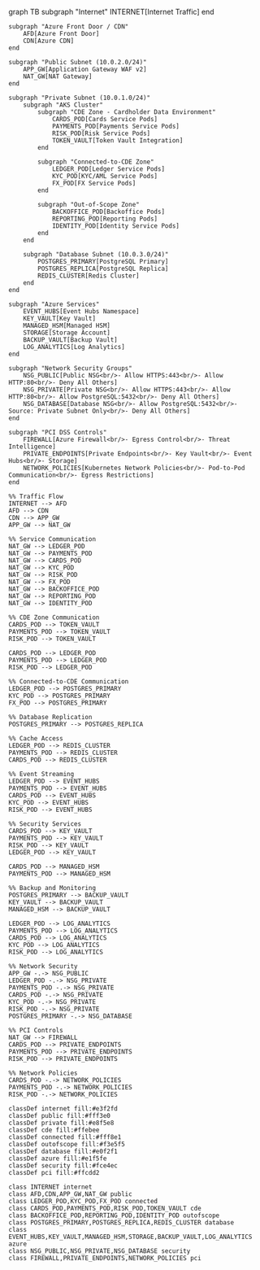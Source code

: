 graph TB
    subgraph "Internet"
        INTERNET[Internet Traffic]
    end

    subgraph "Azure Front Door / CDN"
        AFD[Azure Front Door]
        CDN[Azure CDN]
    end

    subgraph "Public Subnet (10.0.2.0/24)"
        APP_GW[Application Gateway WAF v2]
        NAT_GW[NAT Gateway]
    end

    subgraph "Private Subnet (10.0.1.0/24)"
        subgraph "AKS Cluster"
            subgraph "CDE Zone - Cardholder Data Environment"
                CARDS_POD[Cards Service Pods]
                PAYMENTS_POD[Payments Service Pods]
                RISK_POD[Risk Service Pods]
                TOKEN_VAULT[Token Vault Integration]
            end
            
            subgraph "Connected-to-CDE Zone"
                LEDGER_POD[Ledger Service Pods]
                KYC_POD[KYC/AML Service Pods]
                FX_POD[FX Service Pods]
            end
            
            subgraph "Out-of-Scope Zone"
                BACKOFFICE_POD[Backoffice Pods]
                REPORTING_POD[Reporting Pods]
                IDENTITY_POD[Identity Service Pods]
            end
        end
        
        subgraph "Database Subnet (10.0.3.0/24)"
            POSTGRES_PRIMARY[PostgreSQL Primary]
            POSTGRES_REPLICA[PostgreSQL Replica]
            REDIS_CLUSTER[Redis Cluster]
        end
    end

    subgraph "Azure Services"
        EVENT_HUBS[Event Hubs Namespace]
        KEY_VAULT[Key Vault]
        MANAGED_HSM[Managed HSM]
        STORAGE[Storage Account]
        BACKUP_VAULT[Backup Vault]
        LOG_ANALYTICS[Log Analytics]
    end

    subgraph "Network Security Groups"
        NSG_PUBLIC[Public NSG<br/>- Allow HTTPS:443<br/>- Allow HTTP:80<br/>- Deny All Others]
        NSG_PRIVATE[Private NSG<br/>- Allow HTTPS:443<br/>- Allow HTTP:80<br/>- Allow PostgreSQL:5432<br/>- Deny All Others]
        NSG_DATABASE[Database NSG<br/>- Allow PostgreSQL:5432<br/>- Source: Private Subnet Only<br/>- Deny All Others]
    end

    subgraph "PCI DSS Controls"
        FIREWALL[Azure Firewall<br/>- Egress Control<br/>- Threat Intelligence]
        PRIVATE_ENDPOINTS[Private Endpoints<br/>- Key Vault<br/>- Event Hubs<br/>- Storage]
        NETWORK_POLICIES[Kubernetes Network Policies<br/>- Pod-to-Pod Communication<br/>- Egress Restrictions]
    end

    %% Traffic Flow
    INTERNET --> AFD
    AFD --> CDN
    CDN --> APP_GW
    APP_GW --> NAT_GW

    %% Service Communication
    NAT_GW --> LEDGER_POD
    NAT_GW --> PAYMENTS_POD
    NAT_GW --> CARDS_POD
    NAT_GW --> KYC_POD
    NAT_GW --> RISK_POD
    NAT_GW --> FX_POD
    NAT_GW --> BACKOFFICE_POD
    NAT_GW --> REPORTING_POD
    NAT_GW --> IDENTITY_POD

    %% CDE Zone Communication
    CARDS_POD --> TOKEN_VAULT
    PAYMENTS_POD --> TOKEN_VAULT
    RISK_POD --> TOKEN_VAULT
    
    CARDS_POD --> LEDGER_POD
    PAYMENTS_POD --> LEDGER_POD
    RISK_POD --> LEDGER_POD

    %% Connected-to-CDE Communication
    LEDGER_POD --> POSTGRES_PRIMARY
    KYC_POD --> POSTGRES_PRIMARY
    FX_POD --> POSTGRES_PRIMARY

    %% Database Replication
    POSTGRES_PRIMARY --> POSTGRES_REPLICA

    %% Cache Access
    LEDGER_POD --> REDIS_CLUSTER
    PAYMENTS_POD --> REDIS_CLUSTER
    CARDS_POD --> REDIS_CLUSTER

    %% Event Streaming
    LEDGER_POD --> EVENT_HUBS
    PAYMENTS_POD --> EVENT_HUBS
    CARDS_POD --> EVENT_HUBS
    KYC_POD --> EVENT_HUBS
    RISK_POD --> EVENT_HUBS

    %% Security Services
    CARDS_POD --> KEY_VAULT
    PAYMENTS_POD --> KEY_VAULT
    RISK_POD --> KEY_VAULT
    LEDGER_POD --> KEY_VAULT

    CARDS_POD --> MANAGED_HSM
    PAYMENTS_POD --> MANAGED_HSM

    %% Backup and Monitoring
    POSTGRES_PRIMARY --> BACKUP_VAULT
    KEY_VAULT --> BACKUP_VAULT
    MANAGED_HSM --> BACKUP_VAULT

    LEDGER_POD --> LOG_ANALYTICS
    PAYMENTS_POD --> LOG_ANALYTICS
    CARDS_POD --> LOG_ANALYTICS
    KYC_POD --> LOG_ANALYTICS
    RISK_POD --> LOG_ANALYTICS

    %% Network Security
    APP_GW -.-> NSG_PUBLIC
    LEDGER_POD -.-> NSG_PRIVATE
    PAYMENTS_POD -.-> NSG_PRIVATE
    CARDS_POD -.-> NSG_PRIVATE
    KYC_POD -.-> NSG_PRIVATE
    RISK_POD -.-> NSG_PRIVATE
    POSTGRES_PRIMARY -.-> NSG_DATABASE

    %% PCI Controls
    NAT_GW --> FIREWALL
    CARDS_POD --> PRIVATE_ENDPOINTS
    PAYMENTS_POD --> PRIVATE_ENDPOINTS
    RISK_POD --> PRIVATE_ENDPOINTS

    %% Network Policies
    CARDS_POD -.-> NETWORK_POLICIES
    PAYMENTS_POD -.-> NETWORK_POLICIES
    RISK_POD -.-> NETWORK_POLICIES

    classDef internet fill:#e3f2fd
    classDef public fill:#fff3e0
    classDef private fill:#e8f5e8
    classDef cde fill:#ffebee
    classDef connected fill:#fff8e1
    classDef outofscope fill:#f3e5f5
    classDef database fill:#e0f2f1
    classDef azure fill:#e1f5fe
    classDef security fill:#fce4ec
    classDef pci fill:#ffcdd2

    class INTERNET internet
    class AFD,CDN,APP_GW,NAT_GW public
    class LEDGER_POD,KYC_POD,FX_POD connected
    class CARDS_POD,PAYMENTS_POD,RISK_POD,TOKEN_VAULT cde
    class BACKOFFICE_POD,REPORTING_POD,IDENTITY_POD outofscope
    class POSTGRES_PRIMARY,POSTGRES_REPLICA,REDIS_CLUSTER database
    class EVENT_HUBS,KEY_VAULT,MANAGED_HSM,STORAGE,BACKUP_VAULT,LOG_ANALYTICS azure
    class NSG_PUBLIC,NSG_PRIVATE,NSG_DATABASE security
    class FIREWALL,PRIVATE_ENDPOINTS,NETWORK_POLICIES pci
